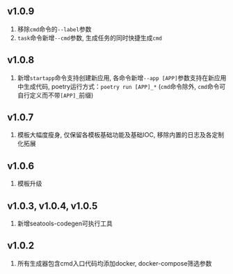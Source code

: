 
## v1.0.9
1. 移除`cmd`命令的`--label`参数
2. `task`命令新增`--cmd`参数, 生成任务的同时快捷生成`cmd`

## v1.0.8
1. 新增`startapp`命令支持创建新应用, 各命令新增`--app [APP]`参数支持在新应用中生成代码, poetry运行方式：`poetry run [APP]_*` (`cmd`命令除外, `cmd`命令可自行定义而不带`[APP]_`前缀)

## v1.0.7
1. 模板大幅度瘦身, 仅保留各模板基础功能及基础IOC, 移除内置的日志及各定制化拓展

## v1.0.6
1. 模板升级

## v1.0.3, v1.0.4, v1.0.5
1. 新增seatools-codegen可执行工具

## v1.0.2
1. 所有生成器包含cmd入口代码均添加docker, docker-compose筛选参数

